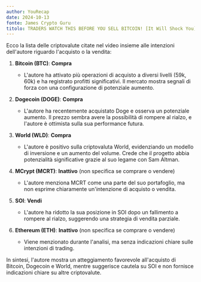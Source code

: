 ```yaml
---
author: YouRecap
date: 2024-10-13
fonte: James Crypto Guru
titolo: TRADERS WATCH THIS BEFORE YOU SELL BITCOIN! [It Will Shock You]
---
```


Ecco la lista delle criptovalute citate nel video insieme alle intenzioni dell'autore riguardo l'acquisto o la vendita:

1. **Bitcoin (BTC)**: **Compra**
   - L'autore ha attivato più operazioni di acquisto a diversi livelli (59k, 60k) e ha registrato profitti significativi. Il mercato mostra segnali di forza con una configurazione di potenziale aumento.

2. **Dogecoin (DOGE)**: **Compra**
   - L'autore ha recentemente acquistato Doge e osserva un potenziale aumento. Il prezzo sembra avere la possibilità di rompere al rialzo, e l'autore è ottimista sulla sua performance futura.

3. **World (WLD)**: **Compra**
   - L'autore è positivo sulla criptovaluta World, evidenziando un modello di inversione e un aumento del volume. Crede che il progetto abbia potenzialità significative grazie al suo legame con Sam Altman.

4. **MCrypt (MCRT)**: **Inattivo** (non specifica se comprare o vendere)
   - L'autore menziona MCRT come una parte del suo portafoglio, ma non esprime chiaramente un'intenzione di acquisto o vendita.

5. **SOI**: **Vendi**
   - L'autore ha ridotto la sua posizione in SOI dopo un fallimento a rompere al rialzo, suggerendo una strategia di vendita parziale.

6. **Ethereum (ETH)**: **Inattivo** (non specifica se comprare o vendere)
   - Viene menzionato durante l'analisi, ma senza indicazioni chiare sulle intenzioni di trading.

In sintesi, l'autore mostra un atteggiamento favorevole all'acquisto di Bitcoin, Dogecoin e World, mentre suggerisce cautela su SOI e non fornisce indicazioni chiare su altre criptovalute.
